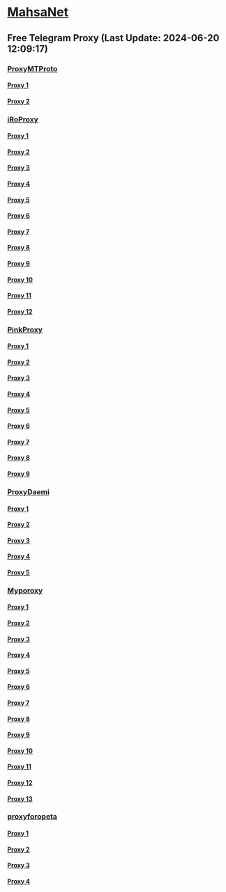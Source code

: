 
# [MahsaNet](https://t.me/mahsa_net)
## Free Telegram Proxy (Last Update: 2024-06-20 12:09:17)
### [ProxyMTProto](https://t.me/ProxyMTProto)
#### [Proxy 1](tg://proxy?server=116.203.5.93&port=123&secret=eeRighJJvXrFGRMCIMJdCQ)
#### [Proxy 2](tg://proxy?server=cloudflare.nokia.net.co.uk.do_yo.want_to.clash_with.this.www.microsoft.com.there_is_no.place_like.localhost.www.bing.com.count_with_me.cyou.net.digikala.com.msn.com.bsi.ir.enamad.ir.now_sud.again_to_fight.everyone.i_am.the_internettfsdfa.carsforrent.top.&port=110&secret=eeRighJJvXrFGRMCIMJdCQ)
### [iRoProxy](https://t.me/iRoProxy)
#### [Proxy 1](tg://proxy?server=103.69.224.98&port=888&secret=eeRighJJvXrFGRMCIMJdCQ)
#### [Proxy 2](tg://proxy?server=103.69.224.157&port=888&secret=eeRighJJvXrFGRMCIMJdCQ)
#### [Proxy 3](tg://proxy?server=103.69.224.225&port=888&secret=eeRighJJvXrFGRMCIMJdCQ)
#### [Proxy 4](tg://proxy?server=103.69.224.185&port=888&secret=eeRighJJvXrFGRMCIMJdCQ)
#### [Proxy 5](tg://proxy?server=103.69.224.200&port=888&secret=eeRighJJvXrFGRMCIMJdCQ)
#### [Proxy 6](tg://proxy?server=103.69.224.160&port=43&secret=eeRighJJvXrFGRMCIMJdCQ)
#### [Proxy 7](tg://proxy?server=103.69.224.145&port=888&secret=eeRighJJvXrFGRMCIMJdCQ)
#### [Proxy 8](tg://proxy?server=103.69.224.180&port=8443&secret=eeRighJJvXrFGRMCIMJdCQ)
#### [Proxy 9](tg://proxy?server=103.69.224.98&port=888&secret=eeRighJJvXrFGRMCIMJdCQ)
#### [Proxy 10](tg://proxy?server=103.69.224.157&port=888&secret=eeRighJJvXrFGRMCIMJdCQ)
#### [Proxy 11](tg://proxy?server=103.69.224.225&port=888&secret=eeRighJJvXrFGRMCIMJdCQ)
#### [Proxy 12](tg://proxy?server=103.69.224.185&port=888&secret=eeRighJJvXrFGRMCIMJdCQ)
### [PinkProxy](https://t.me/PinkProxy)
#### [Proxy 1](tg://proxy?server=116.203.137.231&port=118&secret=eeRighJJvXrFGRMCIMJdCQ)
#### [Proxy 2](tg://proxy?server=49.12.184.95&port=90&secret=eeRighJJvXrFGRMCIMJdCQ)
#### [Proxy 3](tg://proxy?server=188.245.78.99&port=787&secret=eeRighJJvXrFGRMCIMJdCQ)
#### [Proxy 4](tg://proxy?server=188.245.78.98&port=110&secret=eeRighJJvXrFGRMCIMJdCQ)
#### [Proxy 5](tg://proxy?server=188.245.37.101&port=717&secret=eeRighJJvXrFGRMCIMJdCQ)
#### [Proxy 6](tg://proxy?server=188.245.37.101&port=717&secret=eeRighJJvXrFGRMCIMJdCQ)
#### [Proxy 7](tg://proxy?server=188.245.78.99&port=787&secret=eeRighJJvXrFGRMCIMJdCQ)
#### [Proxy 8](tg://proxy?server=188.245.78.98&port=110&secret=eeRighJJvXrFGRMCIMJdCQ)
#### [Proxy 9](tg://proxy?server=188.245.53.142&port=7&secret=eeRighJJvXrFGRMCIMJdCQ)
### [ProxyDaemi](https://t.me/ProxyDaemi)
#### [Proxy 1](tg://proxy?server=103.69.224.98&port=888&secret=eeRighJJvXrFGRMCIMJdCQ)
#### [Proxy 2](tg://proxy?server=108.165.67.117&port=4328&secret=eeRighJJvXrFGRMCIMJdCQ)
#### [Proxy 3](tg://proxy?server=103.69.224.180&port=8443&secret=eeRighJJvXrFGRMCIMJdCQ)
#### [Proxy 4](tg://proxy?server=103.69.224.225&port=888&secret=eeRighJJvXrFGRMCIMJdCQ)
#### [Proxy 5](tg://proxy?server=cloudflare.com.nokia.co.uk.do_you.want_to.clash_without.this.www.microsoft.com.there_is_no.place_like.localhost.www.bing.com.count_with_me.cyou.net.digikala.com.msn.com.bsi.ir.enamad.ir.now_sudo.again_to_fight.everyone.i_am.dns_internet.dns-net.co.uk.&port=000000000000000000000000000000000000000000000000000000000000000000000000000007443&secret=FgMBAgABAAH8AwOG4kw63QPQ)
### [Myporoxy](https://t.me/Myporoxy)
#### [Proxy 1](tg://proxy?server=cloudflare.com.nokia.com.co.uk.do_yo.want_to.clash_with.this.www.microsoft.com.there_is_no.place_like.localhost.www.bing.com.count_with_me.cyou.net.digikala.com.www.enamad.ir.google.com.again_to_fight.everyone.i_am.the_internet.boofaloo.quest.&port=5777&secret=eeRigzNJvXrFGRMCIMJdEA)
#### [Proxy 2](tg://proxy?server=Cloudflare.com.nokia.com.co.uk.do_yo.want_to.clash_with.this.www.microsoft.com.there_is_no.place_like.localhost.www.bing.com.count_with_me.cyou.net.digikala.com.www.enamad.ir.google.com.again_to_fight.everyone.i_am.the_internet.sarcheshmeh.pw.&port=5777&secret=eeRigzNJvXrFGRMCIMJdEA)
#### [Proxy 3](tg://proxy?server=cloudflare.com.nokia.com.co.uk.do_yo.want_to.clash_with.this.www.microsoft.com.there_is_no.place_like.localhost.www.bing.com.count_with_me.cyou.net.digikala.com.www.enamad.ir.google.com.again_to_fight.everyone.i_am.the_internet.deragon.store&port=6550&secret=7HQighJPBNMYVRNB6tdkVwPQ)
#### [Proxy 4](tg://proxy?server=Cloudflare.com.nokia.com.co.uk.do_yo.want_to.clash_with.this.www.microsoft.com.there_is_no.place_like.localhost.www.bing.com.count_with_me.cyou.net.digikala.com.www.enamad.ir.google.com.again_to_fight.everyone.i_am.the_internet.ghodratman.site&port=6550&secret=7HQighJPBNMYVRNB6tdkVwPQ)
#### [Proxy 5](tg://proxy?server=cloudflare.com.nokia.com.co.uk.do_yo.want_to.clash_with.this.www.microsoft.com.there_is_no.place_like.localhost.www.bing.com.count_with_me.cyou.net.digikala.com.www.enamad.ir.google.com.again_to_fight.everyone.i_am.the_internet.stokholm.bond&port=4550&secret=7HQighJPBNMYVRNB6tdkVwPQ)
#### [Proxy 6](tg://proxy?server=cloudflare.com.nokia.com.co.uk.do_yo.want_to.clash_with.this.www.microsoft.com.there_is_no.place_like.localhost.www.bing.com.count_with_me.cyou.net.digikala.com.www.enamad.ir.google.com.again_to_fight.everyone.i_am.the_internet.boofaloo.quest.&port=5777&secret=eeRigzNJvXrFGRMCIMJdEA)
#### [Proxy 7](tg://proxy?server=Cloudflare.com.nokia.com.co.uk.do_yo.want_to.clash_with.this.www.microsoft.com.there_is_no.place_like.localhost.www.bing.com.count_with_me.cyou.net.digikala.com.www.enamad.ir.google.com.again_to_fight.everyone.i_am.the_internet.sarcheshmeh.pw.&port=5777&secret=eeRigzNJvXrFGRMCIMJdEA)
#### [Proxy 8](tg://proxy?server=cloudflare.com.nokia.com.co.uk.do_yo.want_to.clash_with.this.www.microsoft.com.there_is_no.place_like.localhost.www.bing.com.count_with_me.cyou.net.digikala.com.www.enamad.ir.google.com.again_to_fight.everyone.i_am.the_internet.boofaloo.quest.&port=5777&secret=eeRigzNJvXrFGRMCIMJdEA)
#### [Proxy 9](tg://proxy?server=cloudflare.com.nokia.com.co.uk.do_yo.want_to.clash_with.this.www.microsoft.com.there_is_no.place_like.localhost.www.bing.com.count_with_me.cyou.net.digikala.com.www.enamad.ir.google.com.again_to_fight.everyone.i_am.the_internet.stokholm.bond&port=4550&secret=7HQighJPBNMYVRNB6tdkVwPQ)
#### [Proxy 10](tg://proxy?server=Cloudflare.com.nokia.com.co.uk.do_yo.want_to.clash_with.this.www.microsoft.com.there_is_no.place_like.localhost.www.bing.com.count_with_me.cyou.net.digikala.com.www.enamad.ir.google.com.again_to_fight.everyone.i_am.the_internet.sarcheshmeh.pw.&port=5777&secret=eeRigzNJvXrFGRMCIMJdEA)
#### [Proxy 11](tg://proxy?server=cloudflare.com.nokia.com.co.uk.do_yo.want_to.clash_with.this.www.microsoft.com.there_is_no.place_like.localhost.www.bing.com.count_with_me.cyou.net.digikala.com.www.enamad.ir.google.com.again_to_fight.everyone.i_am.the_internet.deragon.store&port=6550&secret=7HQighJPBNMYVRNB6tdkVwPQ)
#### [Proxy 12](tg://proxy?server=cloudflare.com.nokia.com.co.uk.do_yo.want_to.clash_with.this.www.microsoft.com.there_is_no.place_like.localhost.www.bing.com.count_with_me.cyou.net.digikala.com.www.enamad.ir.google.com.again_to_fight.everyone.i_am.the_internet.boofaloo.quest.&port=5777&secret=eeRigzNJvXrFGRMCIMJdEA)
#### [Proxy 13](tg://proxy?server=cloudflare.com.nokia.com.co.uk.do_yo.want_to.clash_with.this.www.microsoft.com.there_is_no.place_like.localhost.www.bing.com.count_with_me.cyou.net.digikala.com.www.enamad.ir.google.com.again_to_fight.everyone.i_am.the_internet.stokholm.bond&port=4550&secret=7HQighJPBNMYVRNB6tdkVwPQ)
### [proxyforopeta](https://t.me/proxyforopeta)
#### [Proxy 1](tg://proxy?server=cloudflare.nokia.net.co.uk.do_yo.want_to.clash_with.this.www.microsoft.com.there_is_no.place_like.localhost.www.bing.com.count_with_me.cyou.net.digikala.com.msn.com.bsi.ir.enamad.ir.now_sud.again_to_fight.everyone.i_am.the_internettf.topreseller.college.&port=1234&secret=3QAAAAAAAAAAAAAAAAAAAAA%3D)
#### [Proxy 2](tg://proxy?server=103.69.224.157&port=888&secret=eeRighJJvXrFGRMCIMJdCQ)
#### [Proxy 3](tg://proxy?server=77.238.248.146&port=4443&secret=eeRighJJvXrFGRMCIMJdCQ)
#### [Proxy 4](tg://proxy?server=103.69.224.225&port=888&secret=eeRighJJvXrFGRMCIMJdCQ)

    